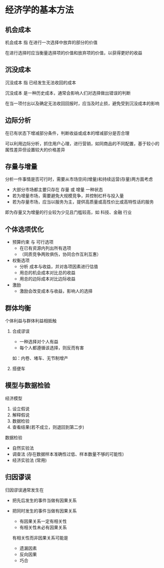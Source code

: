 # 经济学的基本方法

## 机会成本

机会成本 指 在进行一次选择中放弃的部分的价值

在进行选择时应当衡量选择项的价值和放弃项的价值，以获得更好的收益

## 沉没成本

沉没成本 指 已经发生无法收回的成本

沉没成本 是一种历史成本，通常会影响人们对选择做出错误的判断

在当一项付出以及确定无法收回回报时，应当及时止损，避免受到沉没成本的影响

## 边际分析

在已有状态下增减部分条件，判断收益或成本的增减部分是否合理

可以利用边际分析，抓住用户心理，进行营销，如同商品的不同配置，基于较小的属性差异但设置较大的价格差异

## 存量与增量

分析一件事情是否可行时，需要从市场空间(增量)和持续运营(存量)两方面考虑

- 大部分市场都主要只存在 存量 或 增量 一种状态
- 若为增量市场，需要避免大规模竞争，并控制杠杆与投入量
- 若为存量市场，应当以服务为主，提供高质量或高性价比或高特性话的服务

即为存量又为增量的行业较为少见且门槛较高，如 科技、金融 行业

## 个体选项优化

- 预算约束 与 可行选项
  - 在已有资源内列出所有选项
  - （同质竞争两败俱伤，协同合作互利互惠）
- 权衡选项
  - 分析 成本与收益，并对各项因素进行估值
  - 用总的机会成本对比总的收益
  - 用总的边际成本对比边际收益
- 激励
  - 激励会改变成本与收益，影响人的选择

## 群体均衡

个体利益与群体利益相抵触

1. 合成谬误

   - 一种选择对个人有益
   - 每个人都遵循该选择，则反而有害

   如：内卷、堵车、无节制增产

2. 搭便车

## 模型与数据检验

经济模型

1. 设立假说
2. 解释假说
3. 数据检验
4. 查看结果(若不成立，则退回到第二步)

数据检验

- 自然实验法
- 调查法 (存在数据样本准确性过低、样本数量不够的可能性)
- 经济实验法 (常用)

## 归因谬误

归因谬误通常发生在

- 把先后发生的事件当做有因果关系
- 把同时发生的事件当做有因果关系

  - 有因果关系一定有相关性
  - 有相关性未必有因果关系

  有相关性而非因果关系可能是

  - 遗漏因素
  - 反向因果
  - 巧合
